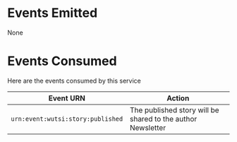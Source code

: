 # Events Emitted
None

# Events Consumed
Here are the events consumed by this service

| Event URN | Action |
|-----------|------------------------|
| `urn:event:wutsi:story:published` | The published story will be shared to the author Newsletter |



